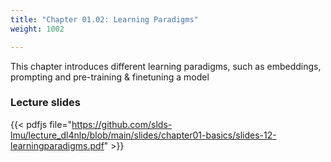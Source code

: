 ```yaml
---
title: "Chapter 01.02: Learning Paradigms"
weight: 1002

---
```

This chapter introduces different learning paradigms, such as embeddings, prompting and pre-training & finetuning a model

<!--more-->

### Lecture slides

{{< pdfjs file="https://github.com/slds-lmu/lecture_dl4nlp/blob/main/slides/chapter01-basics/slides-12-learningparadigms.pdf" >}}

